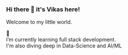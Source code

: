 ### Hi there 👋 it's Vikas here!
Welcome to my little world. 	  

🌱   
I’m currently learning full stack development.   
I'm also diving deep in Data-Science and AI/ML
<!--
**vikaswakde/vikaswakde** is a ✨ _special_ ✨ repository because its `README.md` (this file) appears on your GitHub profile.

Here are some ideas to get you started:

- 🔭 I’m currently working on ...
 
- 👯 I’m looking to collaborate on ...
- 🤔 I’m looking for help with ...
- 💬 Ask me about ...
- 📫 How to reach me: ...
- 😄 Pronouns: ...
- ⚡ Fun fact: ...
-->
